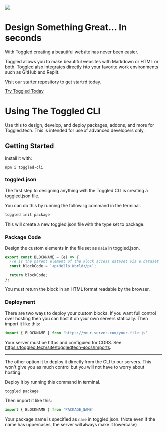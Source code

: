 ![](https://raw.githubusercontent.com/toggledtech/.github/main/profile/And%20Change%20the%20World.png)

# Design Something Great... In seconds
With Toggled creating a beautiful website has never been easier.

Toggled allows you to make beautiful websites with Markdown or HTML or both. Toggled also integrates directly into your favorite work environments such as GitHub and Replit.

Visit our [starter repository](https://github.com/toggledtech/Toggled-Starter) to get started today.

[Try Toggled Today](https://toggled.tech)

# Using The Toggled CLI

Use this to design, develop, and deploy packages, addons, and more for Toggled.tech. This is intended for use of advanced developers only.

## Getting Started

Install it with:

```bash 
npm i toggled-cli
```

### toggled.json

The first step to designing anything with the Toggled CLI is creating a toggled.json file.

You can do this by running the following command in the terminal.

```bash
toggled init package
```

This will create a new toggled.json file with the type set to package.

### Package Code

Design the custom elements in the file set as `main` in toggled.json.

```js
export const BLOCKNAME = (e) => {
  //e is the parent element of the block access dataset via e.dataset
  const blockCode = `<p>Hello World</p>`;

  return blockCode;
};
```

You must return the block in an HTML format readable by the browser.

### Deployment

There are two ways to deploy your custom blocks. If you want full control over hosting then you can host it on your own servers statically. Then import it like this:

```js
import { BLOCKNAME } from 'https://your-server.com/your-file.js'
```

Your server must be https and configured for CORS. See https://toggled.tech/site/toggledtech-docs/Imports.

---

The other option it to deploy it directly from the CLI to our servers. This won't give you as much control but you will not have to worry about hosting.

Deploy it by running this command in terminal.

```bash
toggled package
```

Then import it like this:

```js
import { BLOCKNAME } from 'PACKAGE_NAME'
```

Your package name is specified as `name` in toggled.json. (Note even if the name has uppercases, the server will always make it lowercase)